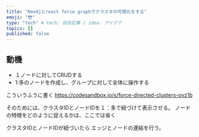```yaml
---
title: "Neo4jとreact force graphでクラスタの可視化をする"
emoji: "😎"
type: "tech" # tech: 技術記事 / idea: アイデア
topics: []
published: false
---
```



## 動機
- １ノードに対してCRUDする
- 1:多のノードを作成し、グループに対して全体に操作する


こういうふうに書く
https://codesandbox.io/s/force-directed-clusters-ovz1b

そのためには、クラスタIDとノードIDを１：多で紐づけて表示させる。
ノードの特徴をどのように捉えるかは、ここでは省く

クラスタIDとノードIDが紐づいたら
エッジとノードの連結を行う。





